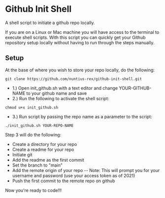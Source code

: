 # Github Init Shell

A shell script to initiate a github repo locally.

If you are on a Linux or Mac machine you will have access to the terminal to execute shell scripts.
With this script you can quickly get your Github repository setup locally without having to run through the steps manually.


## Setup

At the base of where you wish to store your repo locally, do the following:

```
git clone https://github.com/nuntius-rex/github-init-shell.git

```
- 1.) Open init_github.sh with a text editor and change YOUR-GITHUB-NAME to your github name and save
- 2.) Run the following to activate the shell script:
```
chmod u+x init_github.sh
```
- 3.) Run script by passing the repo name as a parameter to the script:
```
./init_github.sh YOUR-REPO-NAME
```

Step 3 will do the following:

- Create a directory for your repo
- Create a readme for your repo
- Initiate git
- Add the readme as the first commit
- Set the branch to "main"
- Add the remote origin of your repo
-- Note: This will prompt you for your username and password (use your access token as of 2021)
- Push the first commit to the remote repo on github

Now you're ready to code!!!
